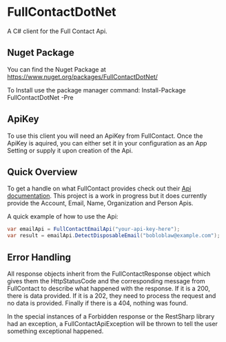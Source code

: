 # FullContactDotNet
A C# client for the Full Contact Api.

## Nuget Package
You can find the Nuget Package at https://www.nuget.org/packages/FullContactDotNet/

To Install use the package manager command: Install-Package FullContactDotNet -Pre

## ApiKey
To use this client you will need an ApiKey from FullContact. Once the ApiKey is aquired, you can either set it in your configuration as an App Setting or supply it upon creation of the Api.

## Quick Overview

To get a handle on what FullContact provides check out their [Api documentation](https://www.fullcontact.com/developer/docs/). This project is a work in progress but it does currently provide the Account, Email, Name, Organization and Person Apis.

A quick example of how to use the Api:

```c#
var emailApi = FullContactEmailApi("your-api-key-here");
var result = emailApi.DetectDisposableEmail("bobloblaw@example.com");
```

## Error Handling

All response objects inherit from the FullContactResponse object which gives them the HttpStatusCode and the corresponding message from FullContact to describe what happened with the response. If it is a 200, there is data provided. If it is a 202, they need to process the request and no data is provided. Finally if there is a 404, nothing was found.

In the special instances of a Forbidden response or the RestSharp library had an exception, a FullContactApiException will be thrown to tell the user something exceptional happened.
